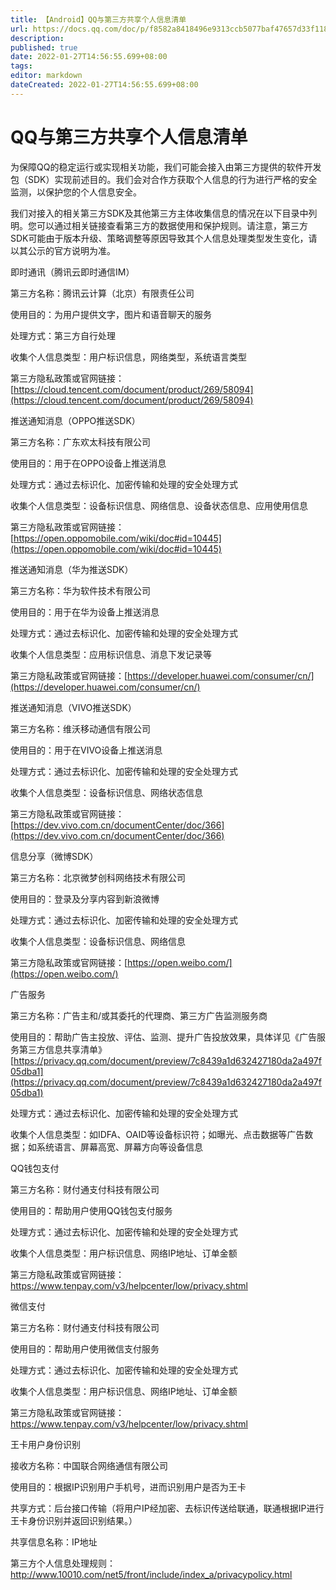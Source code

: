 ```yaml
---
title: 【Android】QQ与第三方共享个人信息清单
url: https://docs.qq.com/doc/p/f8582a8418496e9313ccb5077baf47657d33f118?dver=2.1.27246538
description:
published: true
date: 2022-01-27T14:56:55.699+08:00
tags:
editor: markdown
dateCreated: 2022-01-27T14:56:55.699+08:00
---
```


# QQ与第三方共享个人信息清单

为保障QQ的稳定运行或实现相关功能，我们可能会接入由第三方提供的软件开发包（SDK）实现前述目的。我们会对合作方获取个人信息的行为进行严格的安全监测，以保护您的个人信息安全。

我们对接入的相关第三方SDK及其他第三方主体收集信息的情况在以下目录中列明。您可以通过相关链接查看第三方的数据使用和保护规则。请注意，第三方SDK可能由于版本升级、策略调整等原因导致其个人信息处理类型发生变化，请以其公示的官方说明为准。

  

即时通讯（腾讯云即时通信IM）

第三方名称：腾讯云计算（北京）有限责任公司

使用目的：为用户提供文字，图片和语音聊天的服务

处理方式：第三方自行处理

收集个人信息类型：用户标识信息，网络类型，系统语言类型

第三方隐私政策或官网链接：[https://cloud.tencent.com/document/product/269/58094](https://cloud.tencent.com/document/product/269/58094)

  

推送通知消息（OPPO推送SDK）

第三方名称：广东欢太科技有限公司

使用目的：用于在OPPO设备上推送消息

处理方式：通过去标识化、加密传输和处理的安全处理方式

收集个人信息类型：设备标识信息、网络信息、设备状态信息、应用使用信息

第三方隐私政策或官网链接：[https://open.oppomobile.com/wiki/doc#id=10445](https://open.oppomobile.com/wiki/doc#id=10445)

  

推送通知消息（华为推送SDK）

第三方名称：华为软件技术有限公司

使用目的：用于在华为设备上推送消息

处理方式：通过去标识化、加密传输和处理的安全处理方式

收集个人信息类型：应用标识信息、消息下发记录等

第三方隐私政策或官网链接：[https://developer.huawei.com/consumer/cn/](https://developer.huawei.com/consumer/cn/)

  

推送通知消息（VIVO推送SDK）

第三方名称：维沃移动通信有限公司

使用目的：用于在VIVO设备上推送消息

处理方式：通过去标识化、加密传输和处理的安全处理方式

收集个人信息类型：设备标识信息、网络状态信息

第三方隐私政策或官网链接：[https://dev.vivo.com.cn/documentCenter/doc/366](https://dev.vivo.com.cn/documentCenter/doc/366)

  

信息分享（微博SDK）

第三方名称：北京微梦创科网络技术有限公司

使用目的：登录及分享内容到新浪微博

处理方式：通过去标识化、加密传输和处理的安全处理方式

收集个人信息类型：设备标识信息、网络信息

第三方隐私政策或官网链接：[https://open.weibo.com/](https://open.weibo.com/)

  

广告服务

第三方名称：广告主和/或其委托的代理商、第三方广告监测服务商

使用目的：帮助广告主投放、评估、监测、提升广告投放效果，具体详见《广告服务第三方信息共享清单》[https://privacy.qq.com/document/preview/7c8439a1d632427180da2a497f05dba1](https://privacy.qq.com/document/preview/7c8439a1d632427180da2a497f05dba1)

处理方式：通过去标识化、加密传输和处理的安全处理方式

收集个人信息类型：如IDFA、OAID等设备标识符；如曝光、点击数据等广告数据；如系统语言、屏幕高宽、屏幕方向等设备信息

  

QQ钱包支付

第三方名称：财付通支付科技有限公司

使用目的：帮助用户使用QQ钱包支付服务

处理方式：通过去标识化、加密传输和处理的安全处理方式

收集个人信息类型：用户标识信息、网络IP地址、订单金额

第三方隐私政策或官网链接：https://www.tenpay.com/v3/helpcenter/low/privacy.shtml

  

微信支付

第三方名称：财付通支付科技有限公司

使用目的：帮助用户使用微信支付服务

处理方式：通过去标识化、加密传输和处理的安全处理方式

收集个人信息类型：用户标识信息、网络IP地址、订单金额

第三方隐私政策或官网链接：https://www.tenpay.com/v3/helpcenter/low/privacy.shtml

  

王卡用户身份识别

接收方名称：中国联合网络通信有限公司

使用目的：根据IP识别用户手机号，进而识别用户是否为王卡

共享方式：后台接口传输（将用户IP经加密、去标识传送给联通，联通根据IP进行王卡身份识别并返回识别结果。） 

共享信息名称：IP地址 

第三方个人信息处理规则：http://www.10010.com/net5/front/include/index_a/privacypolicy.html